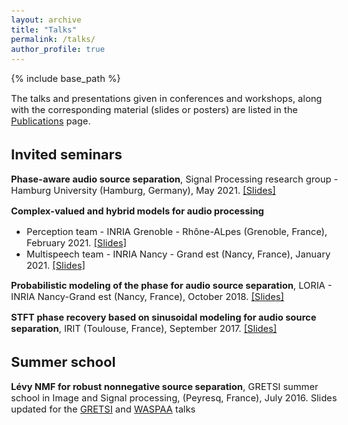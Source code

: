 ```yaml
---
layout: archive
title: "Talks"
permalink: /talks/
author_profile: true
---
```


<style type="text/css">
  body{
  font-size: 11pt;
}
</style>

{% include base_path %}

The talks and presentations given in conferences and workshops, along with the corresponding material (slides or posters) are listed in the [Publications](/pages/publications) page.

## Invited seminars

**Phase-aware audio source separation**, Signal Processing research group - Hamburg University (Hamburg, Germany), May 2021.
[[Slides]](/files/2021_sp_hamburg.pdf)

**Complex-valued and hybrid models for audio processing** 
* Perception team - INRIA Grenoble - Rhône-ALpes (Grenoble, France), February 2021. [[Slides]](/files/2021_inria_grenoble.pdf)
* Multispeech team - INRIA Nancy - Grand est (Nancy, France), January 2021. [[Slides]](/files/2021_inria_nancy.pdf)

**Probabilistic modeling of the phase for audio source separation**, LORIA - INRIA Nancy-Grand est (Nancy, France), October 2018.
[[Slides]](/files/2018_inria_nancy.pdf)

**STFT phase recovery based on sinusoidal modeling for audio source separation**, IRIT (Toulouse, France), September 2017.
[[Slides]](/files/2017_irit_toulouse.pdf)


## Summer school

**Lévy NMF for robust nonnegative source separation**, GRETSI summer school in Image and Signal processing, (Peyresq, France), July 2016.
Slides updated for the [GRETSI](/files/2017_gretsi.pdf) and [WASPAA](/files/2017_waspaa_levy.pdf) talks
